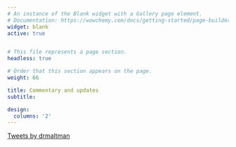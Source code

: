 ```yaml
---
# An instance of the Blank widget with a Gallery page element.
# Documentation: https://wowchemy.com/docs/getting-started/page-builder/
widget: blank
active: true


# This file represents a page section.
headless: true

# Order that this section appears on the page.
weight: 66

title: Commentary and updates
subtitle:

design:
  columns: '2'
---
```


<a class="twitter-timeline" data-width="750" data-height="750" href="https://twitter.com/drmaltman?ref_src=twsrc%5Etfw">Tweets by drmaltman</a> <script async src="https://platform.twitter.com/widgets.js" charset="utf-8"></script>

<!-- <link rel="stylesheet" type="text/css"
    href="https://esm.sh/emfed@1/toots.css">
    
<a class="mastodon-feed"
   href="https://mastodon.social/@drmaltman"
   data-toot-limit="20"> 
   follow me into the Fediverse</a>

<script type="module" src="https://esm.sh/emfed@1"></script> -->

